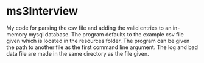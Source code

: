 # ms3Interview
My code for parsing the csv file and adding the valid entries to an in-memory mysql database. The program defaults to the example csv file given which is located in the resources folder. The program can be given the path to another file as the first command line argument. The log and bad data file are made in the same directory as the file given.
